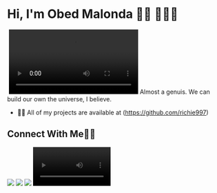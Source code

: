 # Hi, I'm Obed Malonda 👋🏾 👩🏾‍💻

<img src="https://www.google.com/url?sa=i&url=https%3A%2F%2Fwww.onlinelabels.com%2Farticles%2Fbest-label-design-printing-software-platforms&psig=AOvVaw3TidHYgW04Y3grz0lQp2cx&ust=1679581427957000&source=images&cd=vfe&ved=0CBAQjRxqFwoTCOCvj8fe7_0CFQAAAAAdAAAAABAE" alt="">
<video src="Knight - 31210.mp4"></video/>
Almost a genuis.
               We can build our own the universe, I believe.

- 👨‍💻 All of my projects are available at (https://github.com/richie997)


## Connect With Me👋🏼

<p align="left">  
<a href="https://bit.ly/3XpJmeV" target="blank"><img src="https://img.icons8.com/color/35/000000/twitter--v2.png"/></a>
<a href="http://bit.ly/3CKFwVf" target="blank"><img src="https://img.icons8.com/color/35/000000/linkedin.png"/></a>
<a href="http://bit.ly/3ixS3EJ" target="blank"><img src="https://img.icons8.com/color/35/000000/youtube-play.png"/></a>
<video src='Knight - 31210.mp4' width=180/>









